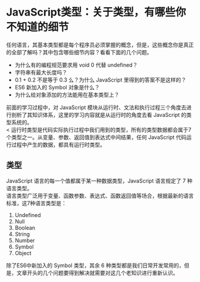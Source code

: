 # JavaScript类型：关于类型，有哪些你不知道的细节

任何语言，其基本类型都是每个程序员必须掌握的概念，但是，这些概念你是真正的全部了解吗？其中包含哪些细节内容？看看下面的几个问题。

- 为什么有的编程规范要求用 void 0 代替 undefined？
- 字符串有最大长度吗？
- 0.1 + 0.2 不是等于 0.3 么？为什么 JavaScript 里得到的答案不是这样的？
- ES6 新加入的 Symbol 对象是什么？
- 为什么给对象添加的方法能用在基本类型上？

前面的学习过程中，对 JavaScript 模块从运行时、文法和执行过程三个角度去进行剖析了其知识体系，这里的学习内容就是从运行时的角度去看 JavaScript 的类型系统的。  
< 运行时类型是代码实际执行过程中我们用到的类型，所有的类型数据都会属于7个类型之一。从变量、参数、返回值到表达式中间结果，任何 JavaScript 代码运行过程中产生的数据，都具有运行时类型。

## 类型

JavaScript 语言的每一个值都属于某一种数据类型，JavaScript 语言规定了 7 种语言类型。  
语言类型广泛用于变量、函数参数、表达式、函数返回值等场合，根据最新的语言标准，这7种语言类型是：

1. Undefined
2. Null
3. Boolean
4. String
5. Number
6. Symbol
7. Object

除了ES6中新加入的 Symbol 类型，其余 6 种类型都是我们日常开发常用的，但是，文章开头的几个问题要得到解决就需要对这几个老知识进行重新认识。